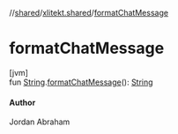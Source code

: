 //[shared](../../index.md)/[xlitekt.shared](index.md)/[formatChatMessage](format-chat-message.md)

# formatChatMessage

[jvm]\
fun [String](https://kotlinlang.org/api/latest/jvm/stdlib/kotlin/-string/index.html).[formatChatMessage](format-chat-message.md)(): [String](https://kotlinlang.org/api/latest/jvm/stdlib/kotlin/-string/index.html)

#### Author

Jordan Abraham
